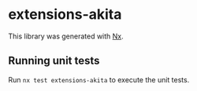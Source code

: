 # extensions-akita

This library was generated with [Nx](https://nx.dev).

## Running unit tests

Run `nx test extensions-akita` to execute the unit tests.

